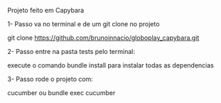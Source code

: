 Projeto feito em Capybara

1- Passo va no terminal e de um git clone no projeto

git clone https://github.com/brunoinnacio/globoplay_capybara.git

2- Passo entre na pasta tests pelo terminal:

execute o comando bundle install para instalar todas as dependencias

3- Passo rode o projeto com:

cucumber ou bundle exec cucumber